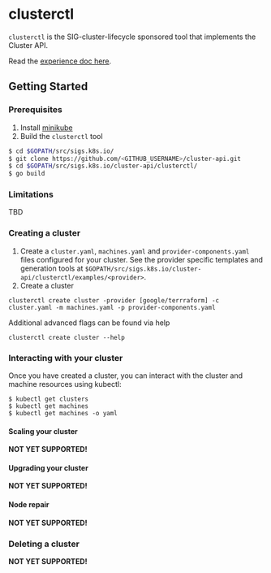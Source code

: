 # clusterctl

`clusterctl` is the SIG-cluster-lifecycle sponsored tool that implements the Cluster API.

Read the [experience doc here](https://docs.google.com/document/d/1-sYb3EdkRga49nULH1kSwuQFf1o6GvAw_POrsNo5d8c/edit#).

## Getting Started

### Prerequisites

1. Install [minikube](https://kubernetes.io/docs/tasks/tools/install-minikube/) 
2. Build the `clusterctl` tool

```bash
$ cd $GOPATH/src/sigs.k8s.io/
$ git clone https://github.com/<GITHUB_USERNAME>/cluster-api.git
$ cd $GOPATH/src/sigs.k8s.io/cluster-api/clusterctl/
$ go build
```
 
### Limitations
TBD

### Creating a cluster
1. Create a `cluster.yaml`, `machines.yaml` and `provider-components.yaml` files configured for your cluster. See the provider specific templates and generation tools at `$GOPATH/src/sigs.k8s.io/cluster-api/clusterctl/examples/<provider>`. 
2. Create a cluster 
```
clusterctl create cluster -provider [google/terrraform] -c cluster.yaml -m machines.yaml -p provider-components.yaml
```
Additional advanced flags can be found via help
```
clusterctl create cluster --help
```

### Interacting with your cluster

Once you have created a cluster, you can interact with the cluster and machine
resources using kubectl:

```
$ kubectl get clusters
$ kubectl get machines
$ kubectl get machines -o yaml
```

#### Scaling your cluster

**NOT YET SUPPORTED!**

#### Upgrading your cluster

**NOT YET SUPPORTED!**

#### Node repair

**NOT YET SUPPORTED!**

### Deleting a cluster

**NOT YET SUPPORTED!**
